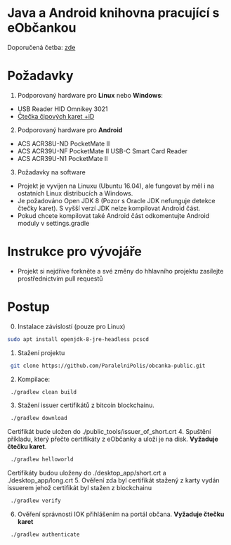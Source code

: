 
Java a Android knihovna pracující s eObčankou
====================================
Doporučená četba: [zde](https://github.com/ParalelniPolis/obcanka-public/blob/master/java/doc/Obcanka_20190119.pdf)

Požadavky
=========
1. Podporovaný hardware pro **Linux** nebo **Windows**:
- USB Reader HID Omnikey 3021 
- [Čtečka čipových karet +iD](https://www.xtel.cz/obchod/usb-ctecka-cipovych-karet-id)
2. Podporovaný hardware pro **Android**
- ACS ACR38U-ND PocketMate II
- ACS ACR39U-NF PocketMate II USB-C Smart Card Reader
- ACS ACR39U-N1 PocketMate II
3. Požadavky na software
- Projekt je vyvíjen na Linuxu (Ubuntu 16.04), ale fungovat by měl i na ostatních Linux distribucích a Windows.
- Je požadováno Open JDK 8 (Pozor s Oracle JDK nefunguje detekce čtečky karet). S vyšší verzí JDK nelze kompilovat Android část.
- Pokud chcete kompilovat také Android část odkomentujte Android moduly v settings.gradle

Instrukce pro vývojáře
=========
- Projekt si nejdříve forkněte a své změny do hhlavního projektu zasílejte prostřednictvím pull requestů

Postup
=========
0. Instalace závislostí (pouze pro Linux)
```bash
sudo apt install openjdk-8-jre-headless pcscd
```
1. Stažení projektu
```bash
 git clone https://github.com/ParalelniPolis/obcanka-public.git
```
2. Kompilace:
```bash
 ./gradlew clean build
```
3. Stažení issuer certifikátů z bitcoin blockchainu.
```bash
 ./gradlew download
```
Certifikát bude uložen do ./public_tools/issuer_of_short.crt
4. Spuštění příkladu, který přečte certifikáty z eObčanky a uloží je na disk. **Vyžaduje čtečku karet**.
```bash
 ./gradlew helloworld
```
Certifikáty budou uloženy do ./desktop_app/short.crt a ./desktop_app/long.crt
5. Ověření zda byl certifikát stažený z karty vydán issuerem jehož certifikát byl stažen z blockchainu
```bash
 ./gradlew verify
```
6. Ověření správnosti IOK přihlášením na portál občana. **Vyžaduje čtečku karet**
```bash
 ./gradlew authenticate
```
